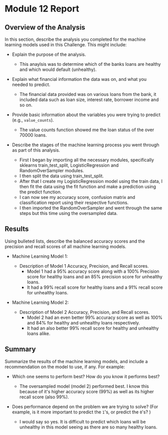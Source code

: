 # Module 12 Report 

## Overview of the Analysis

In this section, describe the analysis you completed for the machine learning models used in this Challenge. This might include:

* Explain the purpose of the analysis.
    - This anaylsis was to determine which of the banks loans are healthy and which would default (unhealthy).
  
* Explain what financial information the data was on, and what you needed to predict.
    - The financial data provided was on various loans from the bank, it included data such as loan size, interest rate, borrower income and so on.

* Provide basic information about the variables you were trying to predict (e.g., `value_counts`).
    - The value counts function showed me the loan status of the over 70000 loans.
  
* Describe the stages of the machine learning process you went through as part of this analysis.
    - First I began by importing all the necessary modules, specifically sklearns train_test_split, LogisticRegression and RandomOverSampler modules.
    - I then split the data using train_test_split.
    - After that I create my LogisticRegression model using the train data, I then fit the data using the fit function and make a prediction using the predict function.
    - I can now see my accuracy score, confusion matrix and classification report using their respective functions.
    - I then imported the RandomOverSampler and went through the same steps but this time using the oversampled data.


## Results

Using bulleted lists, describe the balanced accuracy scores and the precision and recall scores of all machine learning models.

* Machine Learning Model 1:
  * Description of Model 1 Accuracy, Precision, and Recall scores.
    - Model 1 had a 95% accuracy score along with a 100% Precision score for healthy loans and an 85% precision score for unhealthy loans.
    - It had a 99% recall score for healthy loans and a 91% recall score for unhealthy loans.


* Machine Learning Model 2:
  * Description of Model 2 Accuracy, Precision, and Recall scores.
      - Model 2 had an even better 99% accuracy score as well as 100% and 84% for healthy and unhealthy loans respectively. 
      - It had an also better 99% recall score for healthy and unhealthy loans alike.

## Summary

Summarize the results of the machine learning models, and include a recommendation on the model to use, if any. For example:
* Which one seems to perform best? How do you know it performs best?
  - The oversampled model (model 2) performed best. I know this because of it's higher accuracy score (99%) as well as its higher recall score (also 99%).
  
* Does performance depend on the problem we are trying to solve? (For example, is it more important to predict the `1`'s, or predict the `0`'s? )
    - I would say so yes. It is difficult to predict which loans will be unhealthy in this model seeing as there are so many healthy loans. 


